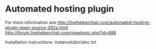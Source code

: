 Automated hosting plugin
=================

For more information see
http://livehelperchat.com/automated-hosting-plugin-open-source-282a.html
http://forum.livehelperchat.com/viewtopic.php?id=686

Installation instructions: instance\doc\doc.txt
